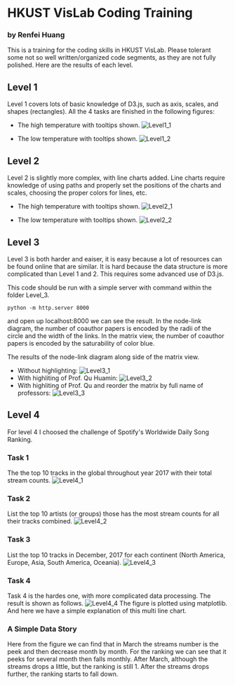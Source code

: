 # HKUST VisLab Coding Training 
### by Renfei Huang

This is a training for the coding skills in HKUST VisLab. 
Please tolerant some not so well written/organized code segments, as they are not fully polished. 
Here are the results of each level. 

## Level 1
Level 1 covers lots of basic knowledge of D3.js, such as axis, scales, and shapes (rectangles). 
All the 4 tasks are finished in the following figures: 

- The high temperature with tooltips shown.
![Level1_1](figures/Level1_1.png)

- The low temperature with tooltips shown.
![Level1_2](figures/Level1_2.png)

## Level 2
Level 2 is slightly more complex, with line charts added. 
Line charts require knowledge of using paths and properly set the positions of the charts and scales, choosing the proper colors for lines, etc. 

- The high temperature with tooltips shown.
![Level2_1](figures/Level2_1.png)

- The low temperature with tooltips shown.
![Level2_2](figures/Level2_2.png)


## Level 3
Level 3 is both harder and eaiser, it is easy because a lot of resources can be found online that are similar. It is hard because the data structure is more complicated than Level 1 and 2. This requires some advanced use of D3.js. 

This code should be run with a simple server with command within the folder Level_3. 

```
python -m http.server 8000
```

and open up localhost:8000 we can see the result. 
In the node-link diagram, the number of coauthor papers is encoded by the radii of the circle and the width of the links. 
In the matrix view, the number of coauthor papers is encoded by the saturability of color blue. 

The results of the node-link diagram along side of the matrix view. 

- Without highlighting: 
![Level3_1](figures/Level3_1.png)
- With highliting of Prof. Qu Huamin:
![Level3_2](figures/Level3_2.png)
- With highliting of Prof. Qu and reorder the matrix by full name of professors:
![Level3_3](figures/Level3_3.png)


## Level 4 
For level 4 I choosed the challenge of Spotify's Worldwide Daily Song Ranking. 

### Task 1 
The the top 10 tracks in the global throughout year 2017 with their total stream counts. 
![Level4_1](figures/Level4_1.png)


### Task 2
List the top 10 artists (or groups) those has the most stream counts for all their tracks combined.
![Level4_2](figures/Level4_2.png)


### Task 3
List the top 10 tracks in December, 2017 for each continent (North America, Europe, Asia, South America, Oceania).
![Level4_3](figures/Level4_3.png)


### Task 4
Task 4 is the hardes one, with more complicated data processing. The result is shown as follows.
![Level4_4](figures/Level4_4.png)
The figure is plotted using matplotlib. 
And here we have a simple explanation of this multi line chart. 

### A Simple Data Story

Here from the figure we can find that in March the streams number is the peek and then decrease month by month. 
For the ranking we can see that it peeks for several month then falls monthly. 
After March, although the streams drops a little, but the ranking is still 1. 
After the streams drops further, the ranking starts to fall down. 






